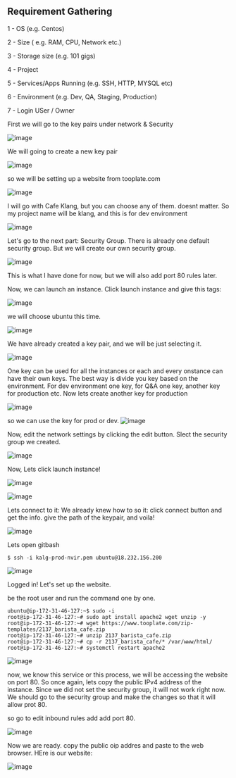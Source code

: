 ## Requirement Gathering

1 - OS (e.g. Centos)
  
2 - Size  ( e.g. RAM, CPU, Network etc.)

3 - Storage size  (e.g. 101 gigs)

4 - Project

5 - Services/Apps Running  (e.g. SSH, HTTP, MYSQL etc)

6 - Environment  (e.g. Dev, QA, Staging, Production)
    
7 - Login USer / Owner


First we will go to the key pairs under network & Security

![image](https://github.com/bengisugelin/DevOps/assets/113550043/48dd1c3d-e98a-40d4-8674-9522ca9cad94)

We will going to create a new key pair

![image](https://github.com/bengisugelin/DevOps/assets/113550043/46508723-844f-4ae4-8ace-dd37ed401b49)

so we will be setting up a website from tooplate.com

![image](https://github.com/bengisugelin/DevOps/assets/113550043/3a6060fc-9c36-45fc-ae50-459eb4df5efb)

I will go with Cafe Klang, but you can choose any of them. doesnt matter. So my project name will be klang, and this is for dev environment

![image](https://github.com/bengisugelin/DevOps/assets/113550043/32a71724-9b76-4487-9bde-8b515422ab81)


Let's go to the next part: Security Group. There is already one default security group. But we will create our own security group.

![image](https://github.com/bengisugelin/DevOps/assets/113550043/740ecc69-f150-4768-8543-1eabb9aef5ba)

This is what I have done for now, but we will also add port 80 rules later.

Now, we can launch an instance. Click launch instance and give this tags:

![image](https://github.com/bengisugelin/DevOps/assets/113550043/5f8efd53-2272-452b-8db3-1eb8e26337d6)


we will choose ubuntu this time.

![image](https://github.com/bengisugelin/DevOps/assets/113550043/338bc843-624f-410c-aa93-7d9d83b5f3e7)

We have already created a key pair, and we will be just selecting it.

![image](https://github.com/bengisugelin/DevOps/assets/113550043/e994d366-a2c2-416e-96bf-c74075856d64)


One key can be used for all the instances or each and every onstance can have their own keys. The best way is divide you key based on the environment. For dev environment one key, for Q&A one key, another key for production etc. Now lets create another key for production

![image](https://github.com/bengisugelin/DevOps/assets/113550043/0ad80ea6-834d-44a6-856d-259250ba1c9b)

so we can use the key for prod or dev.
![image](https://github.com/bengisugelin/DevOps/assets/113550043/a07838c3-38c3-42d1-9399-402f530fc6d9)

Now, edit the network settings by clicking the edit button. Slect the security group we created.

![image](https://github.com/bengisugelin/DevOps/assets/113550043/ad8477e9-ab4b-47ec-bb49-65032227d747)

Now, Lets click launch instance!

![image](https://github.com/bengisugelin/DevOps/assets/113550043/590e5b26-14e9-4f51-b1e9-224bca2f2fa4)


![image](https://github.com/bengisugelin/DevOps/assets/113550043/afa627c8-8923-4690-8519-8c6ba6103b61)

Lets connect to it: We already knew how to so it: click connect button and get the info. give the path of the keypair, and voila!

![image](https://github.com/bengisugelin/DevOps/assets/113550043/37cbfd32-ac11-4ec2-9368-63923be88564)

Lets open gitbash

```
$ ssh -i kalg-prod-nvir.pem ubuntu@18.232.156.200
```

![image](https://github.com/bengisugelin/DevOps/assets/113550043/d0e6dbab-ec99-4a88-80de-a434000b43ac)

Logged in! Let's set up the website.

be the root user and run the command one by one.

```
ubuntu@ip-172-31-46-127:~$ sudo -i
root@ip-172-31-46-127:~# sudo apt install apache2 wget unzip -y
root@ip-172-31-46-127:~# wget https://www.tooplate.com/zip-templates/2137_barista_cafe.zip
root@ip-172-31-46-127:~# unzip 2137_barista_cafe.zip
root@ip-172-31-46-127:~# cp -r 2137_barista_cafe/* /var/www/html/
root@ip-172-31-46-127:~# systemctl restart apache2
```
![image](https://github.com/bengisugelin/DevOps/assets/113550043/5e6ac3b3-5d8a-49b3-b7cf-536c739e8e11)


now, we know this service or this process, we will be accessing the website on port 80. So once again, lets copy the public IPv4 address of the instance. Since we did not set the security group, it will not work right now. We should go to the security group and make the changes so that it will allow prot 80.

so go to edit inbound rules add add port 80.

![image](https://github.com/bengisugelin/DevOps/assets/113550043/a0aff1ab-c3d2-4435-8f2c-3e212823fb52)

Now we are ready. copy the public oip addres and paste to the web browser. HEre is our website:

![image](https://github.com/bengisugelin/DevOps/assets/113550043/e170d6fc-16be-4184-8688-1d11aab6117e)

